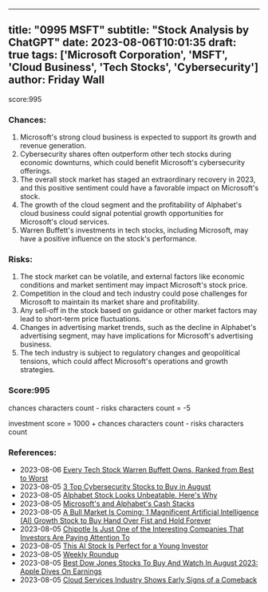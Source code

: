 
---
title: "0995 MSFT"
subtitle: "Stock Analysis by ChatGPT"
date: 2023-08-06T10:01:35
draft: true
tags: ['Microsoft Corporation', 'MSFT', 'Cloud Business', 'Tech Stocks', 'Cybersecurity']
author: Friday Wall
---

score:995
### Chances:
1. Microsoft's strong cloud business is expected to support its growth and revenue generation.
2. Cybersecurity shares often outperform other tech stocks during economic downturns, which could benefit Microsoft's cybersecurity offerings.
3. The overall stock market has staged an extraordinary recovery in 2023, and this positive sentiment could have a favorable impact on Microsoft's stock.
4. The growth of the cloud segment and the profitability of Alphabet's cloud business could signal potential growth opportunities for Microsoft's cloud services.
5. Warren Buffett's investments in tech stocks, including Microsoft, may have a positive influence on the stock's performance.
### Risks:
1. The stock market can be volatile, and external factors like economic conditions and market sentiment may impact Microsoft's stock price.
2. Competition in the cloud and tech industry could pose challenges for Microsoft to maintain its market share and profitability.
3. Any sell-off in the stock based on guidance or other market factors may lead to short-term price fluctuations.
4. Changes in advertising market trends, such as the decline in Alphabet's advertising segment, may have implications for Microsoft's advertising business.
5. The tech industry is subject to regulatory changes and geopolitical tensions, which could affect Microsoft's operations and growth strategies.
### Score:995
chances characters count - risks characters count = -5

investment score = 1000 + chances characters count - risks characters count
### References:
- 2023-08-06 [Every Tech Stock Warren Buffett Owns, Ranked from Best to Worst](https://finance.yahoo.com/m/7e265b8d-b524-322c-b170-9f92ad17f957/every-tech-stock-warren.html?.tsrc=rss)
- 2023-08-05 [3 Top Cybersecurity Stocks to Buy in August](https://finance.yahoo.com/m/13689b7b-cedb-324c-9bda-bdbc645baa02/3-top-cybersecurity-stocks-to.html?.tsrc=rss)
- 2023-08-05 [Alphabet Stock Looks Unbeatable. Here's Why](https://finance.yahoo.com/m/22070854-36fa-36ca-ac69-bbcbde397b1d/alphabet-stock-looks.html?.tsrc=rss)
- 2023-08-05 [Microsoft's and Alphabet's Cash Stacks](https://finance.yahoo.com/m/29c04024-e107-3342-a0d0-df0e82b62b43/microsoft%27s-and-alphabet%27s.html?.tsrc=rss)
- 2023-08-05 [A Bull Market Is Coming: 1 Magnificent Artificial Intelligence (AI) Growth Stock to Buy Hand Over Fist and Hold Forever](https://finance.yahoo.com/m/b9193994-a518-3778-a2d0-1b83683ff24f/a-bull-market-is-coming%3A-1.html?.tsrc=rss)
- 2023-08-05 [Chipotle Is Just One of the Interesting Companies That Investors Are Paying Attention To](https://finance.yahoo.com/m/ff3d2544-a004-3664-9cfd-480286a7b6f9/chipotle-is-just-one-of-the.html?.tsrc=rss)
- 2023-08-05 [This AI Stock Is Perfect for a Young Investor](https://finance.yahoo.com/m/5e6fd3d9-1f91-38e5-8204-3183311c964c/this-ai-stock-is-perfect-for.html?.tsrc=rss)
- 2023-08-05 [Weekly Roundup](https://finance.yahoo.com/m/6bdcfb75-91c9-3b11-89b2-7248285033f9/weekly-roundup.html?.tsrc=rss)
- 2023-08-05 [Best Dow Jones Stocks To Buy And Watch In August 2023: Apple Dives On Earnings](https://finance.yahoo.com/m/65b53896-faf4-3a06-9d0d-a63cf3c83192/best-dow-jones-stocks-to-buy.html?.tsrc=rss)
- 2023-08-05 [Cloud Services Industry Shows Early Signs of a Comeback](https://finance.yahoo.com/news/cloud-services-industry-shows-early-161857988.html?.tsrc=rss)


                